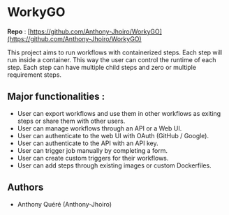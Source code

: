 # WorkyGO

**Repo** : [https://github.com/Anthony-Jhoiro/WorkyGO](https://github.com/Anthony-Jhoiro/WorkyGO)

This project aims to run workflows with containerized steps. Each step will run inside a container. This way the user can control the runtime of each step. Each step can have multiple child steps and zero or multiple requirement steps.

## Major functionalities :
- User can export workflows and use them in other workflows as exiting steps or share them with other users.
- User can manage workflows through an API or a Web UI.
- User can authenticate to the web UI with OAuth (GitHub / Google).
- User can authenticate to the API with an API key.
- User can trigger job manually by completing a form.
- User can create custom triggers for their workflows.
- User can add steps through existing images or custom Dockerfiles.


## Authors 
- Anthony Quéré (Anthony-Jhoiro)

